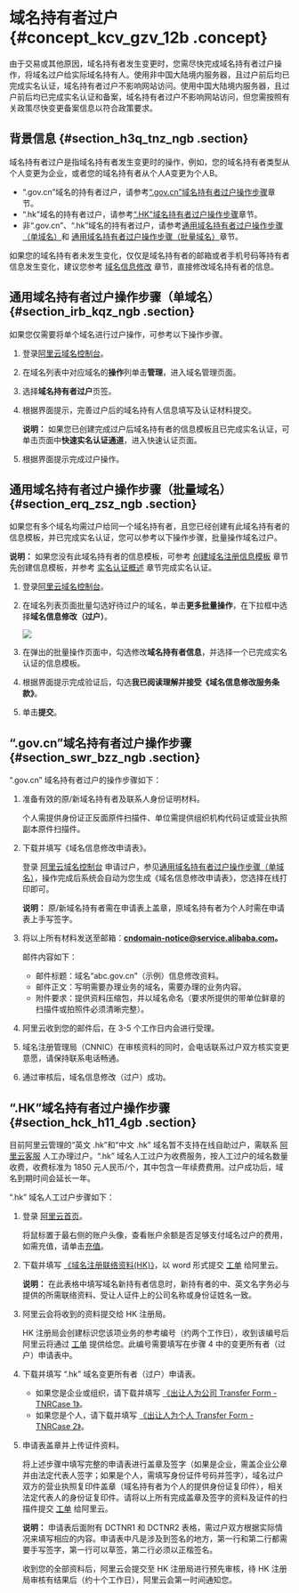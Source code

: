# 域名持有者过户 {#concept_kcv_gzv_12b .concept}

由于交易或其他原因，域名持有者发生变更时，您需尽快完成域名持有者过户操作，将域名过户给实际域名持有人。使用非中国大陆境内服务器，且过户前后均已完成实名认证，域名持有者过户不影响网站访问。使用中国大陆境内服务器，且过户前后均已完成实名认证和备案，域名持有者过户不影响网站访问，但您需按照有关政策尽快变更备案信息以符合政策要求。

## 背景信息 {#section_h3q_tnz_ngb .section}

域名持有者过户是指域名持有者发生变更时的操作，例如，您的域名持有者类型从个人变更为企业，或者您的域名持有者从个人A变更为个人B。

-   “.gov.cn”域名的持有者过户，请参考[“.gov.cn”域名持有者过户操作步骤](cn.zh-CN/域名管理/域名持有者过户.md#section_swr_bzz_ngb)章节。
-   “.hk”域名的持有者过户，请参考[“.HK”域名持有者过户操作步骤](cn.zh-CN/域名管理/域名持有者过户.md#section_hck_h11_4gb)章节。
-   非“.gov.cn”、“.hk”域名的持有者过户，请参考[通用域名持有者过户操作步骤（单域名）](cn.zh-CN/域名管理/域名持有者过户.md#section_irb_kqz_ngb)和 [通用域名持有者过户操作步骤（批量域名）](cn.zh-CN/域名管理/域名持有者过户.md#section_erq_zsz_ngb)章节。

如果您的域名持有者未发生变化，仅仅是域名持有者的邮箱或者手机号码等持有者信息发生变化，建议您参考 [域名信息修改](cn.zh-CN/域名管理/域名信息修改.md#) 章节，直接修改域名持有者的信息。

## 通用域名持有者过户操作步骤（单域名） {#section_irb_kqz_ngb .section}

如果您仅需要将单个域名进行过户操作，可参考以下操作步骤。

1.  登录[阿里云域名控制台](https://dc.console.aliyun.com/?spm=a2c1d.8251217.1002.19.7e29eef5kAnBeP#/domain/list)。
2.  在域名列表中对应域名的**操作**列单击**管理**，进入域名管理页面。
3.  选择**域名持有者过户**页签。
4.  根据界面提示，完善过户后的域名持有人信息填写及认证材料提交。

    **说明：** 如果您已创建完成过户后域名持有者的信息模板且已完成实名认证，可单击页面中**快速实名认证通道**，进入快速认证页面。

5.  根据界面提示完成过户操作。

## 通用域名持有者过户操作步骤（批量域名） {#section_erq_zsz_ngb .section}

如果您有多个域名均需过户给同一个域名持有者，且您已经创建有此域名持有者的信息模板，并已完成实名认证，您可以参考以下操作步骤，批量操作域名过户。

**说明：** 如果您没有此域名持有者的信息模板，可参考 [创建域名注册信息模板](cn.zh-CN/域名管理/创建域名注册信息模板.md#) 章节先创建信息模板，并参考 [实名认证概述](../../../../cn.zh-CN/域名实名认证/域名实名认证概述.md#) 章节完成实名认证。

1.  登录[阿里云域名控制台](https://dc.console.aliyun.com/?spm=a2c1d.8251217.1002.19.7e29eef5kAnBeP#/domain/list)。
2.  在域名列表页面批量勾选好待过户的域名，单击**更多批量操作**，在下拉框中选择**域名信息修改（过户）**。

    ![](http://static-aliyun-doc.oss-cn-hangzhou.aliyuncs.com/assets/img/14320/156284620037988_zh-CN.png)

3.  在弹出的批量操作页面中，勾选修改**域名持有者信息**，并选择一个已完成实名认证的信息模板。
4.  根据界面提示完成验证后，勾选**我已阅读理解并接受《域名信息修改服务条款》**。
5.  单击**提交**。

## “.gov.cn”域名持有者过户操作步骤 {#section_swr_bzz_ngb .section}

“.gov.cn” 域名持有者过户的操作步骤如下：

1.  准备有效的原/新域名持有者及联系人身份证明材料。

    个人需提供身份证正反面原件扫描件、单位需提供组织机构代码证或营业执照副本原件扫描件。

2.  下载并填写《域名信息修改申请表》。

    登录 [阿里云域名控制台](https://netcn.console.aliyun.com/core/domain/list) 申请过户，参见[通用域名持有者过户操作步骤（单域名）](#section_irb_kqz_ngb)，操作完成后系统会自动为您生成《域名信息修改申请表》，您选择在线打印即可。

    **说明：** 原/新域名持有者需在申请表上盖章，原域名持有者为个人时需在申请表上手写签字。

3.  将以上所有材料发送至邮箱：**cndomain-notice@service.alibaba.com。** 

    邮件内容如下：

    -   邮件标题：域名“abc.gov.cn”（示例）信息修改资料。
    -   邮件正文：写明需要办理业务的域名，需要办理的业务内容。
    -   附件要求：提供资料压缩包，并以域名命名（要求所提供的带单位鲜章的扫描件或拍照件必须清晰完整）。
4.  阿里云收到您的邮件后，在 3-5 个工作日内会进行受理。
5.  域名注册管理局（CNNIC）在审核资料的同时，会电话联系过户双方核实变更意愿，请保持联系电话畅通。
6.  通过审核后，域名信息修改（过户）成功。

## “.HK”域名持有者过户操作步骤 {#section_hck_h11_4gb .section}

目前阿里云管理的“英文 .hk”和“中文 .hk” 域名暂不支持在线自助过户，需联系 [阿里云客服](https://help.aliyun.com/contact/contact.htm) 人工办理过户。“.hk” 域名人工过户为收费服务，按人工过户的域名数量收费，收费标准为 1850 元人民币/个，其中包含一年续费费用。过户成功后，域名到期时间会延长一年。

“.hk” 域名人工过户步骤如下：

1.  登录 [阿里云首页](https://www.aliyun.com/)。

    将鼠标置于最右侧的账户头像，查看账户余额是否足够支付域名过户的费用，如需充值，请单击[充值](https://expense.console.aliyun.com/#/account/home)。

2.  下载并填写 [《域名注册联络资料\(HK\)》](http://aliyunhelp.oss-cn-hangzhou.aliyuncs.com/aliyunhelp/20130830153216635.doc)，以 word 形式提交 [工单](https://workorderfile.aliyun.com/addgab.htm#/ticket/) 给阿里云。

    **说明：** 在此表格中填写域名新持有者信息时，新持有者的中、英文名字务必与提供的所需联络资料、受让人证件上的公司名称或身份证姓名一致。

3.  阿里云会将收到的资料提交给 HK 注册局。

    HK 注册局会创建标识您该项业务的参考编号（约两个工作日），收到该编号后阿里云将通过 [工单](https://workorderfile.aliyun.com/addgab.htm#/ticket/) 提供给您。此编号需要填写在步骤 4 中的变更所有者（过户）申请表中。

4.  下载并填写 “.hk” 域名变更所有者（过户）申请表。
    -   如果您是企业或组织，请下载并填写 [《出让人为公司 Transfer Form - TNRCase 1》](http://docs-aliyun.cn-hangzhou.oss.aliyun-inc.com/assets/attach/35853/cn_zh/1494828056536/Transfer-Form-TNRCase-1-Zho.pdf)。
    -   如果您是个人，请下载并填写 [《出让人为个人 Transfer Form - TNRCase 2》](http://docs-aliyun.cn-hangzhou.oss.aliyun-inc.com/assets/attach/35853/cn_zh/1494828072513/Transfer-Form-Case-2-Zho.pdf)。
5.  申请表盖章并上传证件资料。

    将上述步骤中填写完整的申请表进行盖章及签字（如果是企业，需盖企业公章并由法定代表人签字；如果是个人，需填写身份证件号码并签字），域名过户双方的营业执照复印件盖章（域名持有者为个人的提供身份证复印件），相关法定代表人的身份证复印件。请将以上所有完成盖章及签字的资料及证件的扫描件提交 [工单](https://workorderfile.aliyun.com/addgab.htm#/ticket/) 给阿里云。

    **说明：** 申请表后面附有 DCTNR1 和 DCTNR2 表格，需过户双方根据实际情况来填写相应的内容。申请表中凡是涉及到签名的地方，第一行和第二行都需要手写签字，第一行可以草签，第二行必须以正楷签名。

    收到您的全部资料后，阿里云会提交至 HK 注册局进行预先审核，待 HK 注册局审核有结果后（约十个工作日），阿里云会第一时间通知您。


